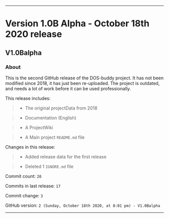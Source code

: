 
***

# Version 1.0B Alpha - October 18th 2020 release

## V1.0Balpha

### About

This is the second GitHub release of the DOS-buddy project. It has not been modified since 2018, it has just been re-uploaded. The project is outdated, and needs a lot of work before it can be used professionally.

This release includes:

> * The original projectData from 2018

> * Documentation (English)

> * A ProjectWiki

> * A Main project `README.md` file

Changes in this release:

> * Added release data for the first release

> * Deleted 1 `IGNORE.md` file

Commit count: `20`

Commits in last release: `17`

Commit change: `3`

GitHub version: `2 (Sunday, October 18th 2020, at 8:01 pm) - V1.0Balpha`

***

